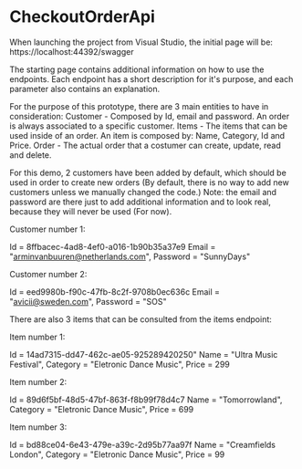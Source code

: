 # CheckoutOrderApi

When launching the project from Visual Studio, the initial page will be: https://localhost:44392/swagger

The starting page contains additional information on how to use the endpoints. Each endpoint has a short description for it's purpose, and each parameter also contains an explanation.

For the purpose of this prototype, there are 3 main entities to have in consideration:
Customer - Composed by Id, email and password. An order is always associated to a specific customer.
Items - The items that can be used inside of an order. An item is composed by: Name, Category, Id and Price.
Order - The actual order that a costumer can create, update, read and delete. 

For this demo, 2 customers have been added by default, which should be used in order to create new orders (By default, there is no way
to add new customers unless we manually changed the code.)
Note: the email and password are there just to add additional information and to look real, because they will never be used (For now).

Customer number 1:

Id = 8ffbacec-4ad8-4ef0-a016-1b90b35a37e9
Email = "arminvanbuuren@netherlands.com",
Password = "SunnyDays"

Customer number 2:

Id = eed9980b-f90c-47fb-8c2f-9708b0ec636c
Email = "avicii@sweden.com",
Password = "SOS"

There are also 3 items that can be consulted from the items endpoint:

Item number 1:

Id = 14ad7315-dd47-462c-ae05-925289420250"
Name = "Ultra Music Festival",
Category = "Eletronic Dance Music",
Price = 299

Item number 2:

Id = 89d6f5bf-48d5-47bf-863f-f8b99f78d4c7
Name = "Tomorrowland",
Category = "Eletronic Dance Music",
Price = 699

Item number 3:

Id = bd88ce04-6e43-479e-a39c-2d95b77aa97f
Name = "Creamfields London",
Category = "Eletronic Dance Music",
Price = 99
